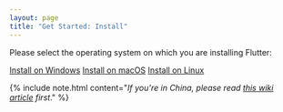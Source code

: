 ```yaml
---
layout: page
title: "Get Started: Install"
---
```


Please select the operating system on which you are installing Flutter:

<div class="homepage__button_row">
  <a href="/setup-windows" class="get-started-button">Install on Windows</a>
  <a href="/setup-macos" class="get-started-button">Install on macOS</a>
  <a href="/setup-linux" class="get-started-button">Install on Linux</a>
</div>

{% include note.html content="_If you're in China, please read
[this wiki article](https://github.com/flutter/flutter/wiki/Using-Flutter-in-China)
first_." 
%}
